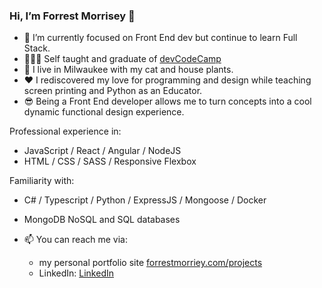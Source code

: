 ### Hi, I’m Forrest Morrisey 👋  
- 🌱  I’m currently focused on Front End dev but continue to learn Full Stack. 
- 🧑🏻‍💻  Self taught and graduate of [devCodeCamp](https://devcodecamp.com/)
- 👀  I live in Milwaukee with my cat and house plants. 
- ❤️  I rediscovered my love for programming and design while teaching screen printing and Python as an Educator. 
- 😎  Being a Front End developer allows me to turn concepts into a cool dynamic functional design experience.

Professional experience in:
- JavaScript / React / Angular / NodeJS
- HTML / CSS / SASS / Responsive Flexbox

Familiarity with:
 - C# / Typescript / Python / ExpressJS / Mongoose / Docker
 - MongoDB NoSQL and SQL databases
 
- 📫  You can reach me via:
  - my personal portfolio site [forrestmorriey.com/projects](https://www.forrestmorrisey.com/projects)
  - LinkedIn: [LinkedIn](https://www.linkedin.com/in/forrestmorrisey/)
